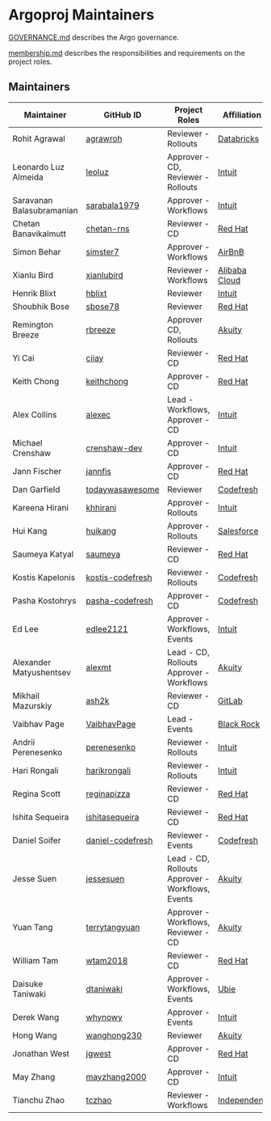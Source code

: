 # Argoproj Maintainers

[GOVERNANCE.md](https://github.com/argoproj/argoproj/blob/master/community/GOVERNANCE.md) describes the Argo governance.

[membership.md](https://github.com/argoproj/argoproj/blob/master/community/membership.md) describes the responsibilities and requirements on the project roles. 

## Maintainers

| Maintainer | GitHub ID | Project Roles | Affiliation | Has Vote
| --------------- | --------- | ----------- | ----------- | --------- | 
| Rohit Agrawal | [agrawroh](https://github.com/agrawroh) | Reviewer - Rollouts | [Databricks](https://databricks.com/) | Yes |
| Leonardo Luz Almeida | [leoluz](https://github.com/leoluz) | Approver - CD, Reviewer - Rollouts | [Intuit](https://www.github.com/intuit/) | Yes |
| Saravanan Balasubramanian| [sarabala1979](https://github.com/sarabala1979) | Approver - Workflows | [Intuit](https://www.github.com/intuit/) | Yes |
| Chetan Banavikalmutt | [chetan-rns](https://github.com/chetan-rns) | Reviewer - CD | [Red Hat](https://www.github.com/redhat/) | Yes |
| Simon Behar| [simster7](https://github.com/simster7) | Approver - Workflows | [AirBnB](https://www.github.com/airbnb/) | Yes |
| Xianlu Bird | [xianlubird](https://github.com/xianlubird) | Reviewer - Workflows | [Alibaba Cloud](https://github.com/aliyun) | Yes |
| Henrik Blixt | [hblixt](https://github.com/hblixt) | Reviewer | [Intuit](https://www.github.com/intuit/) | Yes |
| Shoubhik Bose | [sbose78](https://github.com/sbose78) | Reviewer | [Red Hat](https://www.github.com/redhat/) | Yes |
| Remington Breeze | [rbreeze](https://github.com/rbreeze) | Approver CD, Rollouts | [Akuity](https://akuity.io/) | Yes |
| Yi Cai | [ciiay](https://github.com/ciiay) | Reviewer - CD | [Red Hat](https://www.github.com/redhat/) | Yes |
| Keith Chong| [keithchong](https://github.com/keithchong) | Approver - CD | [Red Hat](https://www.github.com/redhat/) | Yes |
| Alex Collins| [alexec](https://github.com/alexec) | Lead - Workflows, Approver - CD  | [Intuit](https://www.github.com/intuit/) | Yes |
| Michael Crenshaw | [crenshaw-dev](https://github.com/crenshaw-dev) | Approver - CD | [Intuit](https://www.github.com/intuit/) | Yes |
| Jann Fischer| [jannfis](https://github.com/jannfis) | Approver - CD | [Red Hat](https://www.github.com/redhat/) | Yes |
| Dan Garfield| [todaywasawesome](https://github.com/todaywasawesome) | Reviewer | [Codefresh](https://www.github.com/codefresh/) | Yes |
| Kareena Hirani| [khhirani](https://github.com/khhirani) | Approver - Rollouts | [Intuit](https://www.github.com/intuit/) | Yes |
| Hui Kang | [huikang](https://github.com/huikang) | Approver - Rollouts | [Salesforce](https://salesforce.com/) | Yes |
| Saumeya Katyal | [saumeya](https://github.com/saumeya) | Reviewer - CD | [Red Hat](https://www.github.com/redhat/) | Yes |
| Kostis Kapelonis | [kostis-codefresh](https://github.com/kostis-codefresh) | Reviewer - Rollouts | [Codefresh](https://www.github.com/codefresh/) | Yes |
| Pasha Kostohrys | [pasha-codefresh](https://github.com/pasha-codefresh) | Approver - CD | [Codefresh](https://www.github.com/codefresh/) | Yes |
| Ed Lee| [edlee2121](https://github.com/edlee2121) | Approver - Workflows, Events | [Intuit](https://www.github.com/intuit/) | Yes |
| Alexander Matyushentsev | [alexmt](https://github.com/alexmt) | Lead - CD, Rollouts Approver - Workflows | [Akuity](https://akuity.io/) | Yes |
| Mikhail Mazurskiy | [ash2k](https://github.com/ash2k) | Reviewer - CD | [GitLab](https://www.github.com/gitlab/) | Yes |
| Vaibhav Page| [VaibhavPage](https://github.com/VaibhavPage) | Lead - Events | [Black Rock](https://www.github.com/blackrock/) | Yes |
| Andrii Perenesenko | [perenesenko](https://github.com/perenesenko) | Reviewer - Rollouts | [Intuit](https://www.github.com/intuit/) | Yes |
| Hari Rongali | [harikrongali](https://github.com/harikrongali) | Reviewer - Rollouts | [Intuit](https://www.github.com/intuit/) | Yes |
| Regina Scott| [reginapizza](https://github.com/reginapizza) | Reviewer - CD | [Red Hat](https://www.github.com/redhat/) | Yes |
| Ishita Sequeira | [ishitasequeira](https://github.com/ishitasequeira) | Reviewer - CD | [Red Hat](https://www.github.com/redhat/) | Yes |
| Daniel Soifer | [daniel-codefresh](https://github.com/daniel-codefresh) | Reviewer - Events | [Codefresh](https://www.github.com/codefresh/) | Yes |
| Jesse Suen | [jessesuen](https://github.com/jessesuen) | Lead - CD, Rollouts Approver - Workflows, Events | [Akuity](https://akuity.io/) | Yes |
| Yuan Tang| [terrytangyuan](https://github.com/terrytangyuan) | Approver - Workflows, Reviewer - CD | [Akuity](https://akuity.io/) | Yes |
| William Tam | [wtam2018](https://github.com/wtam2018) | Reviewer - CD | [Red Hat](https://www.github.com/redhat/) | Yes |
| Daisuke Taniwaki| [dtaniwaki](https://github.com/dtaniwaki) | Approver - Workflows, Events | [Ubie](https://ubie.life/) | Yes |
| Derek Wang | [whynowy](https://github.com/whynowy) | Approver - Events | [Intuit](https://www.github.com/intuit/) | Yes |
| Hong Wang | [wanghong230](https://github.com/wanghong230) | Reviewer | [Akuity](https://akuity.io/) | Yes |
| Jonathan West| [jgwest](https://github.com/jgwest) | Approver - CD | [Red Hat](https://www.github.com/redhat/) | Yes |
| May Zhang | [mayzhang2000](https://github.com/mayzhang2000) | Approver - CD | [Intuit](https://www.github.com/intuit/) | Yes |
| Tianchu Zhao | [tczhao](https://github.com/tczhao) | Reviewer - Workflows | [Independent]() | Yes |
